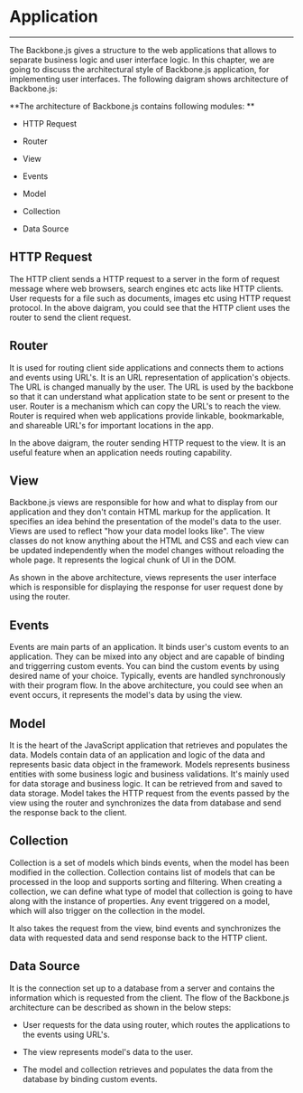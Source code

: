# Application

---

The Backbone.js gives a structure to the web applications that allows to separate business logic and user interface logic. In this chapter, we are going to discuss the architectural style of Backbone.js application, for implementing user interfaces. The following daigram shows architecture of Backbone.js:



**The architecture of Backbone.js contains following modules:**

* HTTP Request

* Router


* View


* Events


* Model


* Collection


* Data Source


## HTTP Request

The HTTP client sends a HTTP request to a server in the form of request message where web browsers, search engines etc acts like HTTP clients. User requests for a file such as documents, images etc using HTTP request protocol. In the above daigram, you could see that the HTTP client uses the router to send the client request.



## Router

It is used for routing client side applications and connects them to actions and events using URL's. It is an URL representation of application's objects. The URL is changed manually by the user. The URL is used by the backbone so that it can understand what application state to be sent or present to the user. Router is a mechanism which can copy the URL's to reach the view. Router is required when web applications provide linkable, bookmarkable, and shareable URL's for important locations in the app.

In the above daigram, the router sending HTTP request to the view. It is an useful feature when an application needs routing capability.



## View

Backbone.js views are responsible for how and what to display from our application and they don't contain HTML markup for the application. It specifies an idea behind the presentation of the model's data to the user. Views are used to reflect "how your data model looks like". The view classes do not know anything about the HTML and CSS and each view can be updated independently when the model changes without reloading the whole page. It represents the logical chunk of UI in the DOM.

As shown in the above architecture, views represents the user interface which is responsible for displaying the response for user request done by using the router.



## Events

Events are main parts of an application. It binds user's custom events to an application. They can be mixed into any object and are capable of binding and triggerring custom events. You can bind the custom events by using desired name of your choice. Typically, events are handled synchronously with their program flow. In the above architecture, you could see when an event occurs, it represents the model's data by using the view.



## Model

It is the heart of the JavaScript application that retrieves and populates the data. Models contain data of an application and logic of the data and represents basic data object in the framework. Models represents business entities with some business logic and business validations. It's mainly used for data storage and business logic. It can be retrieved from and saved to data storage. Model takes the HTTP request from the events passed by the view using the router and synchronizes the data from database and send the response back to the client.



## Collection

Collection is a set of models which binds events, when the model has been modified in the collection. Collection contains list of models that can be processed in the loop and supports sorting and filtering. When creating a collection, we can define what type of model that collection is going to have along with the instance of properties. Any event triggered on a model, which will also trigger on the collection in the model.

It also takes the request from the view, bind events and synchronizes the data with requested data and send response back to the HTTP client.



## Data Source

It is the connection set up to a database from a server and contains the information which is requested from the client. The flow of the Backbone.js architecture can be described as shown in the below steps:

* User requests for the data using router, which routes the applications to the events using URL's.

* The view represents model's data to the user.

* The model and collection retrieves and populates the data from the database by binding custom events.




